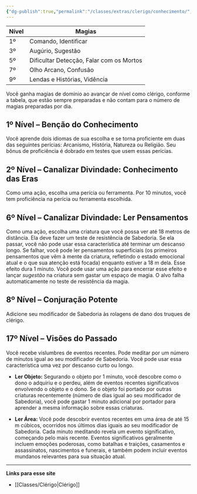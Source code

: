 ```yaml
---
{"dg-publish":true,"permalink":"/classes/extras/clerigo/conhecimento/","created":"2024-08-17T10:43:48.644-03:00","updated":"2024-07-28T22:15:10.431-03:00"}
---
```



| Nível | Magias                          |
|-------|---------------------------------|
| 1º    | Comando, Identificar             |
| 3º    | Augúrio, Sugestão                |
| 5º    | Dificultar Detecção, Falar com os Mortos |
| 7º    | Olho Arcano, Confusão            |
| 9º    | Lendas e Histórias, Vidência     |

Você ganha magias de domínio ao avançar de nível como clérigo, conforme a tabela, que estão sempre preparadas e não contam para o número de magias preparadas por dia.

## 1º Nível – Benção do Conhecimento  
Você aprende dois idiomas de sua escolha e se torna proficiente em duas das seguintes perícias: Arcanismo, História, Natureza ou Religião. Seu bônus de proficiência é dobrado em testes que usem essas perícias.

## 2º Nível – Canalizar Divindade: Conhecimento das Eras
Como uma ação, escolha uma perícia ou ferramenta. Por 10 minutos, você tem proficiência na perícia ou ferramenta escolhida.

## 6º Nível – Canalizar Divindade: Ler Pensamentos  
Como uma ação, escolha uma criatura que você possa ver até 18 metros de distância. Ela deve fazer um teste de resistência de Sabedoria. Se ela passar, você não pode usar essa característica até terminar um descanso longo. Se falhar, você pode ler pensamentos superficiais (os primeiros pensamentos que vêm à mente da criatura, refletindo o estado emocional atual e o que sua atenção está focada) enquanto estiver a 18 m dela. Esse efeito dura 1 minuto. Você pode usar uma ação para encerrar esse efeito e lançar *sugestão* na criatura sem gastar um espaço de magia. O alvo falha automaticamente no teste de resistência da magia.

## 8º Nível – Conjuração Potente  
Adicione seu modificador de Sabedoria às rolagens de dano dos truques de clérigo.

## 17º Nível – Visões do Passado  
Você recebe vislumbres de eventos recentes. Pode meditar por um número de minutos igual ao seu modificador de Sabedoria. Você pode usar essa característica uma vez por descanso curto ou longo.

- **Ler Objeto:** Segurando o objeto por 1 minuto, você descobre como o dono o adquiriu e o perdeu, além de eventos recentes significativos envolvendo o objeto e o dono. Se o objeto foi portado por outras criaturas recentemente (número de dias igual ao seu modificador de Sabedoria), você pode gastar 1 minuto adicional por portador para aprender a mesma informação sobre essas criaturas.

- **Ler Área:** Você pode descobrir eventos recentes em uma área de até 15 m cúbicos, ocorridos nos últimos dias iguais ao seu modificador de Sabedoria. Cada minuto meditando revela um evento significativo, começando pelo mais recente. Eventos significativos geralmente incluem emoções poderosas, como batalhas e traições, casamentos e assassinatos, nascimentos e funerais, e também podem incluir eventos mundanos relevantes para sua situação atual.

___
**Links para esse site**  
- [[Classes/Clérigo\|Clérigo]]
